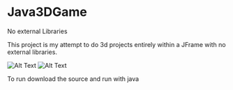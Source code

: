 # Java3DGame
No external Libraries

This project is my attempt to do 3d projects entirely within a JFrame with no external libraries.

![Alt Text](https://i.gyazo.com/ce4b58f40002369389f9142443d7cb65.gif)
![Alt Text](https://i.gyazo.com/29bad703a14a8908c98a9486f4094967.png)

To run download the source and run with java
